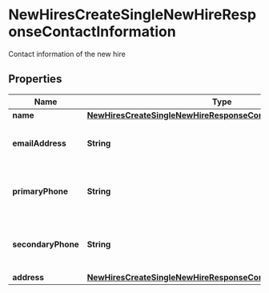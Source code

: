 

# NewHiresCreateSingleNewHireResponseContactInformation

Contact information of the new hire

## Properties

| Name | Type | Description | Notes |
|------------ | ------------- | ------------- | -------------|
|**name** | [**NewHiresCreateSingleNewHireResponseContactInformationName**](NewHiresCreateSingleNewHireResponseContactInformationName.md) |  |  [optional] |
|**emailAddress** | **String** | Email address of the new hire |  [optional] |
|**primaryPhone** | **String** | Primary phone number of the new hire |  [optional] |
|**secondaryPhone** | **String** | Secondary phone number of the new hire |  [optional] |
|**address** | [**NewHiresCreateSingleNewHireResponseContactInformationAddress**](NewHiresCreateSingleNewHireResponseContactInformationAddress.md) |  |  [optional] |



